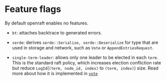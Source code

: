 # Feature flags

By default openraft enables no features.

- `bt`: attaches backtrace to generated errors.

- `serde`: derives `serde::Serialize, serde::Deserialize` for type that are used
    in storage and network, such as `Vote` or `AppendEntriesRequest`.

- `single-term-leader`: allows only one leader to be elected in each `term`.
    This is the standard raft policy, which increases election confliction rate
    but reduce `LogId`(`(term, node_id, index)` to `(term, index)`) size.
    Read more about how it is implemented in [`vote`](./vote.md)
